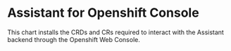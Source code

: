 # Assistant for Openshift Console

This chart installs the CRDs and CRs required to interact with the Assistant backend through the Openshift Web Console.
